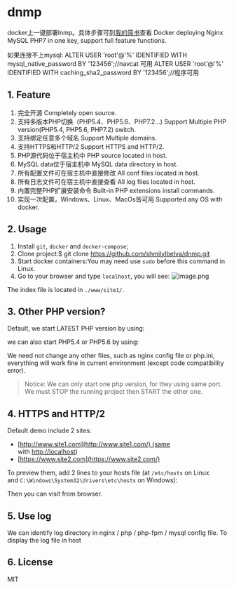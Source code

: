 # dnmp
docker上一键部署lnmp。具体步骤可到[我的简书](https://www.jianshu.com/p/d04e00d0bf8d)查看
Docker deploying Nginx MySQL PHP7 in one key, support full feature functions.

如果连接不上mysql:
ALTER USER 'root'@'%' IDENTIFIED WITH mysql_native_password BY '123456';//navcat 可用
ALTER USER 'root'@'%' IDENTIFIED WITH caching_sha2_password BY '123456';//程序可用

## [](https://github.com/shmilylbelva/dnmp#1-feature)1\. Feature

1.  完全开源
    Completely open source.
2.  支持多版本PHP切换（PHP5.4、PHP5.6、PHP7.2...)
    Support Multiple PHP version(PHP5.4, PHP5.6, PHP7.2) switch.
3.  支持绑定任意多个域名
     Support Multiple domains.
4.  支持HTTPS和HTTP/2
    Support HTTPS and HTTP/2.
5.  PHP源代码位于宿主机中
    PHP source located in host.
6.  MySQL data位于宿主机中
    MySQL data directory in host.
7.  所有配置文件可在宿主机中直接修改
    All conf files located in host.
8.  所有日志文件可在宿主机中直接查看
    All log files located in host.
9.  内置完整PHP扩展安装命令
    Built-in PHP extensions install commands.
10. 实现一次配置，Windows、Linux、MacOs皆可用
    Supported any OS with docker.

## [](https://github.com/shmilylbelva/dnmp#2-usage)2\. Usage

1.  Install `git`, `docker` and `docker-compose`;
2.  Clone project:$ git clone https://github.com/shmilylbelva/dnmp.git
3.  Start docker containers:You may need use `sudo` before this command in Linux.
4.  Go to your browser and type `localhost`, you will see:
![image.png](https://upload-images.jianshu.io/upload_images/2825702-5734fb2e9c16a625.png?imageMogr2/auto-orient/strip%7CimageView2/2/w/1240)

The index file is located in `./www/site1/`.

## [](https://github.com/shmilylbelva/dnmp#3-other-php-version)3\. Other PHP version?

Default, we start LATEST PHP version by using:

we can also start PHP5.4 or PHP5.6 by using:

We need not change any other files, such as nginx config file or php.ini, everything will work fine in current environment (except code compatibility error).

> Notice: We can only start one php version, for they using same port. We must STOP the running project then START the other one.

## [](https://github.com/shmilylbelva/dnmp#4-https-and-http2)4\. HTTPS and HTTP/2

Default demo include 2 sites:

*   [http://www.site1.com](http://www.site1.com/) (same with [http://localhost](http://localhost/))
*   [https://www.site2.com](https://www.site2.com/)

To preview them, add 2 lines to your hosts file (at `/etc/hosts` on Linux and `C:\Windows\System32\drivers\etc\hosts` on Windows):

Then you can visit from browser.

## [](https://github.com/yeszao/dnmp#5-use-log)5\. Use log

We can identify log directory in nginx / php / php-fpm / mysql config file. To display the log file in host

## [](https://github.com/yeszao/dnmp#6-license)6\. License

MIT
